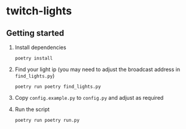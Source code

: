 # twitch-lights

## Getting started

1. Install dependencies

    ```console
    poetry install
    ```

2. Find your light ip (you may need to adjust the broadcast address in `find_lights.py`)

    ```console
    poetry run poetry find_lights.py
    ```

3. Copy `config.example.py` to `config.py` and adjust as required

4. Run the script

    ```console
    poetry run poetry run.py
    ```
